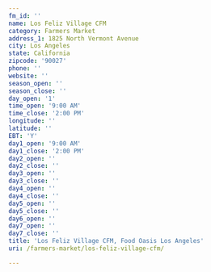 ```yaml
---
fm_id: ''
name: Los Feliz Village CFM
category: Farmers Market
address_1: 1825 North Vermont Avenue
city: Los Angeles
state: California
zipcode: '90027'
phone: ''
website: ''
season_open: ''
season_close: ''
day_open: '1'
time_open: '9:00 AM'
time_close: '2:00 PM'
longitude: ''
latitude: ''
EBT: 'Y'
day1_open: '9:00 AM'
day1_close: '2:00 PM'
day2_open: ''
day2_close: ''
day3_open: ''
day3_close: ''
day4_open: ''
day4_close: ''
day5_open: ''
day5_close: ''
day6_open: ''
day7_open: ''
day7_close: ''
title: 'Los Feliz Village CFM, Food Oasis Los Angeles'
uri: /farmers-market/los-feliz-village-cfm/

---
```

